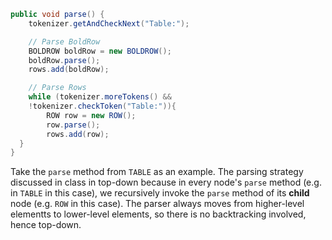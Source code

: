 ```java
public void parse() {
	tokenizer.getAndCheckNext("Table:");

	// Parse BoldRow
	BOLDROW boldRow = new BOLDROW();
	boldRow.parse();
	rows.add(boldRow);

	// Parse Rows
	while (tokenizer.moreTokens() && 
	!tokenizer.checkToken("Table:")){
		ROW row = new ROW();
		row.parse();
		rows.add(row);
  }
}
```

Take the `parse` method from `TABLE` as an example. The parsing strategy discussed in class in top-down because in every node's `parse` method (e.g. in `TABLE` in this case), we recursively invoke the `parse` method of its **child** node (e.g. `ROW` in this case). The parser always moves from higher-level elementts to lower-level elements, so there is no backtracking involved, hence top-down.

